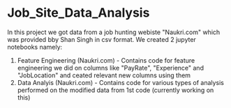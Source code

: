 # Job_Site_Data_Analysis

In this project we got data from a job hunting webiste "Naukri.com" which was provided bby Shan Singh in csv format. We created 2 jupyter notebooks namely:

1. Feature Engineering (Naukri.com) - Contains code for feature engineering we did on columns like "PayRate", "Experience" and "JobLocation" and ceated relevant new columns using them
2. Data Analyis (Naukri.com) - Contains code for various types of analysis performed on the modified data from 1st code (currently working on this)


